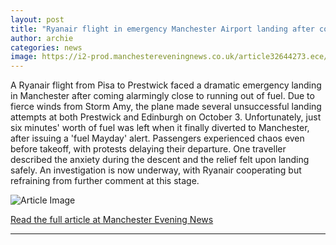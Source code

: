```yaml
---
layout: post
title: "Ryanair flight in emergency Manchester Airport landing after coming within six minutes of running out of fuel"
author: archie
categories: news
image: https://i2-prod.manchestereveningnews.co.uk/article32644273.ece/ALTERNATES/s1200/0_MEN-MEDIA-A-Ryanair-aircraft-at-Manchester-Airport-01jpgRy.jpg
---
```

A Ryanair flight from Pisa to Prestwick faced a dramatic emergency landing in Manchester after coming alarmingly close to running out of fuel. Due to fierce winds from Storm Amy, the plane made several unsuccessful landing attempts at both Prestwick and Edinburgh on October 3. Unfortunately, just six minutes' worth of fuel was left when it finally diverted to Manchester, after issuing a 'fuel Mayday' alert. Passengers experienced chaos even before takeoff, with protests delaying their departure. One traveller described the anxiety during the descent and the relief felt upon landing safely. An investigation is now underway, with Ryanair cooperating but refraining from further comment at this stage.

![Article Image](https://i2-prod.manchestereveningnews.co.uk/article32644273.ece/ALTERNATES/s1200/0_MEN-MEDIA-A-Ryanair-aircraft-at-Manchester-Airport-01jpgRy.jpg)

[Read the full article at Manchester Evening News](https://www.manchestereveningnews.co.uk/news/greater-manchester-news/ryanair-flight-emergency-manchester-airport-32644008)

---

